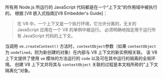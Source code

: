 
所有用 Node.js 所运行的 JavaScript 代码都是在一个“上下文”的作用域中被执行的。
根据 [V8 嵌入式指南][V8 Embedder's Guide]：

> 在 V8 中，一个上下文是一个执行环境，它允许分离的，无关的 JavaScript 应用在一个 V8 的单例中被运行。
> 必须明确地指定用于运行所有 JavaScript 代码的上下文。

当调用 `vm.createContext()` 方法时，`contextObject`参数（如果 `contextObject` 为 `undefined`，则为新创建的对象）在内部与 V8 上下文的新实例相关联。 
该 V8 上下文提供了使用 `vm` 模块的方法运行的 `code` 以及可在其中运行的隔离的全局环境。 
创建 V8 上下文并将其与 `contextObject` 关联的过程是本文档所称的“上下文隔离化”对象。

